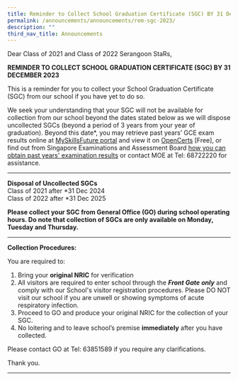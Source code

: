 ```yaml
---
title: Reminder to Collect School Graduation Certificate (SGC) BY 31 December 2023
permalink: /announcements/announcements/rem-sgc-2023/
description: ""
third_nav_title: Announcements
---
```

Dear Class of 2021 and Class of 2022 Serangoon StaRs,

**REMINDER TO COLLECT SCHOOL GRADUATION CERTIFICATE (SGC) BY 31 DECEMBER 2023**

This is a reminder for you to collect your School Graduation Certificate (SGC) from our school if you have yet to do so.  

We seek your understanding that your SGC will not be available for collection from our school beyond the dates stated below as we will dispose uncollected SGCs (beyond a period of 3 years from your year of graduation).  Beyond this date*, you may retrieve past years’ GCE exam results online at [MySkillsFuture portal](http://www.myskillsfuture.gov.sg/content/portal/en/individual/skills-passport.html) and view it on [OpenCerts](http://www.opencerts.io/) [Free], or find out from Singapore Examinations and Assessment Board [how you can obtain past years' examination results](https://www.seab.gov.sg/home/services/purchase-of-statements-of-results) or contact MOE at Tel: 68722220 for assistance.

<hr>

**Disposal of Uncollected SGCs**
<br>Class of 2021	after *31 Dec 2024 
<br>Class of 2022	after *31 Dec 2025

<b>Please collect your SGC from General Office (GO) during school operating hours.  Do note that collection of SGCs are only available on Monday, Tuesday and Thursday.</b>

<hr>

<b>Collection Procedures:</b>

You are required to:

<ol>
	<li>Bring your <b>original NRIC</b> for verification</li>
	<li>All visitors are required to enter school through the <b><i>Front Gate only</i></b> and comply with our School's visitor registration procedures. Please DO NOT visit our school if you are unwell or showing symptoms of acute respiratory infection.</li>
<li>Proceed to GO and produce your original NRIC for the collection of your SGC.</li>
	<li>No loitering and to leave school’s premise <b>immediately</b> after you have collected.</li>
</ol>

Please contact GO at Tel: 63851589 if you require any clarifications. 

Thank you. 

<hr>